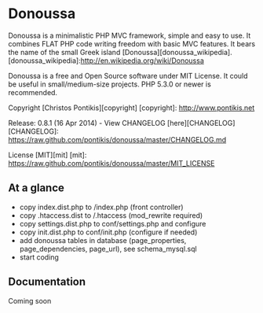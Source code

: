 Donoussa
========

Donoussa is a minimalistic PHP MVC framework, simple and easy to use. It combines FLAT PHP code writing freedom with basic MVC features. It bears the name of the small Greek island [Donoussa][donoussa_wikipedia].
[donoussa_wikipedia]:http://en.wikipedia.org/wiki/Donoussa

Donoussa is a free and Open Source software under MIT License. It could be useful in small/medium-size projects. PHP 5.3.0 or newer is recommended.

Copyright [Christos Pontikis][copyright]
[copyright]: http://www.pontikis.net

Release: 0.8.1 (16 Apr 2014) - View CHANGELOG [here][CHANGELOG]
[CHANGELOG]: https://raw.github.com/pontikis/donoussa/master/CHANGELOG.md

License [MIT][mit]
[mit]: https://raw.github.com/pontikis/donoussa/master/MIT_LICENSE

At a glance
-------------
* copy index.dist.php to /index.php (front controller)
* copy .htaccess.dist to /.htaccess (mod_rewrite required)
* copy settings.dist.php to conf/settings.php and configure
* copy init.dist.php to conf/init.php (configure if needed)
* add donoussa tables in database (page_properties, page_dependencies, page_url), see schema_mysql.sql
* start coding

Documentation
-------------
Coming soon
